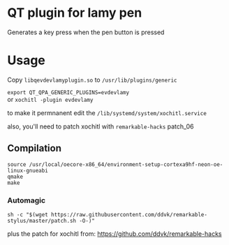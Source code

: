 # QT plugin for lamy pen

Generates a key press when the pen button is pressed

# Usage

Copy `libqevdevlamyplugin.so` to `/usr/lib/plugins/generic`

`export QT_QPA_GENERIC_PLUGINS=evdevlamy`  
or `xochitl -plugin evdevlamy` 

to make it permnanent edit the `/lib/systemd/system/xochitl.service`

also, you'll need to patch xochitl with `remarkable-hacks` patch_06 

## Compilation
```
source /usr/local/oecore-x86_64/environment-setup-cortexa9hf-neon-oe-linux-gnueabi
qmake
make
```


### Automagic
```
sh -c "$(wget https://raw.githubusercontent.com/ddvk/remarkable-stylus/master/patch.sh -O-)" 
```
plus the patch for xochitl from: https://github.com/ddvk/remarkable-hacks
